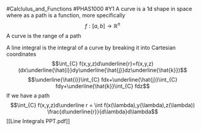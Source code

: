 #Calclulus_and_Functions #PHAS1000 #Y1 
A curve is a 1d shape in space where as a path is a function, more specifically
$$f:[a,b]\to \mathbb R^n$$
A curve is the range of a path

A line integral is the integral of a curve by breaking it into Cartesian coordinates
$$\int_{C} f(x,y,z)d\underline{r}=f(x,y,z)(dx\underline{\hat{i}}dy\underline{\hat{j}}dz\underline{\hat{k}})$$
$$\underline{\hat{i}}\int_{C} fdx+\underline{\hat{j}}\int_{C} fdy+\underline{\hat{k}}\int_{C} fdz$$
If we have a path
$$\int_{C} f(x,y,z)d\underline r = \int f(x(\lambda),y(\lambda),z(\lambda)) \frac{d\underline{r}}{d\lambda}d\lambda$$
[[Line Integrals PPT.pdf]]